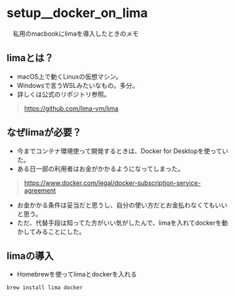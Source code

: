 # setup__docker_on_lima

　私用のmacbookにlimaを導入したときのメモ

## limaとは？

- macOS上で動くLinuxの仮想マシン。
- Windowsで言うWSLみたいなもの。多分。
- 詳しくは公式のリポジトリ参照。

> <https://github.com/lima-vm/lima>

## なぜlimaが必要？

- 今までコンテナ環境使って開発するときは、Docker for Desktopを使っていた。
- ある日一部の利用者はお金がかかるようになってしまった。

> <https://www.docker.com/legal/docker-subscription-service-agreement>

- お金かかる条件は妥当だと思うし、自分の使い方だとお金払わなくてもいいと思う。
- ただ、代替手段は知ってた方がいい気がしたんで、limaを入れてdockerを動かしてみることにした。

## limaの導入

- Homebrewを使ってlimaとdockerを入れる

```bash
brew install lima docker
```
